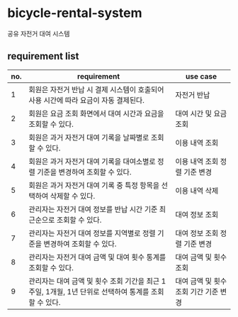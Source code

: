 # bicycle-rental-system
공유 자전거 대여 시스템

## requirement list

| no. | requirement | use case |
|-----|-------------|----------|
| 1 | 회원은 자전거 반납 시 결제 시스템이 호출되어 사용 시간에 따라 요금이 자동 결제된다. | 자전거 반납 |
| 2 | 회원은 요금 조회 화면에서 대여 시간과 요금을 조회할 수 있다. | 대여 시간 및 요금 조회 |
| 3 | 회원은 과거 자전거 대여 기록을 날짜별로 조회할 수 있다. | 이용 내역 조회 |
| 4 | 회원은 과거 자전거 대여 기록을 대여소별로 정렬 기준을 변경하여 조회할 수 있다. | 이용 내역 조회 정렬 기준 변경 |
| 5 | 회원은 과거 자전거 대여 기록 중 특정 항목을 선택하여 삭제할 수 있다. | 이용 내역 삭제 |
| 6 | 관리자는 자전거 대여 정보를 반납 시간 기준 최근순으로 조회할 수 있다. | 대여 정보 조회 |
| 7 | 관리자는 자전거 대여 정보를 지역별로 정렬 기준을 변경하여 조회할 수 있다. | 대여 정보 조회 정렬 기준 변경 |
| 8 | 관리자는 자전거 대여 금액 및 대여 횟수 통계를 조회할 수 있다. | 대여 금액 및 횟수 조회 |
| 9 | 관리자는 대여 금액 및 횟수 조회 기간을 최근 1주일, 1개월, 1년 단위로 선택하여 통계를 조회할 수 있다. | 대여 금액 및 횟수 조회 기간 기준 변경 |